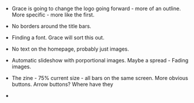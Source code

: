 - Grace is going to change the logo going forward - more of an outline. More specific - more like the first.

- No borders around the title bars. 

- Finding a font. Grace will sort this out. 

- No text on the homepage, probably just images. 

- Automatic slideshow with porportional images. Maybe a spread - Fading images.

- The zine - 75% current size - all bars on the same screen. More obvious buttons.
Arrow buttons? Where have they

-